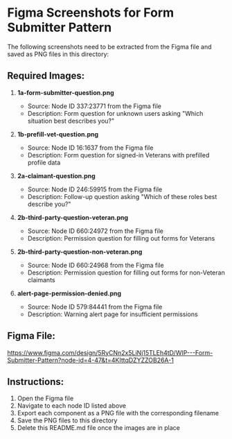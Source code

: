 # Figma Screenshots for Form Submitter Pattern

The following screenshots need to be extracted from the Figma file and saved as PNG files in this directory:

## Required Images:

1. **1a-form-submitter-question.png**
   - Source: Node ID 337:23771 from the Figma file
   - Description: Form question for unknown users asking "Which situation best describes you?"

2. **1b-prefill-vet-question.png** 
   - Source: Node ID 16:1637 from the Figma file
   - Description: Form question for signed-in Veterans with prefilled profile data

3. **2a-claimant-question.png**
   - Source: Node ID 246:59915 from the Figma file  
   - Description: Follow-up question asking "Which of these roles best describe you?"

4. **2b-third-party-question-veteran.png**
   - Source: Node ID 660:24972 from the Figma file
   - Description: Permission question for filling out forms for Veterans

5. **2b-third-party-question-non-veteran.png**
   - Source: Node ID 660:24968 from the Figma file
   - Description: Permission question for filling out forms for non-Veteran claimants

6. **alert-page-permission-denied.png**
   - Source: Node ID 579:84441 from the Figma file
   - Description: Warning alert page for insufficient permissions

## Figma File:
https://www.figma.com/design/5RyCNn2x5LiNj15TLEh4tD/WIP---Form-Submitter-Pattern?node-id=4-47&t=4KIttqDZYZZOB26A-1

## Instructions:
1. Open the Figma file
2. Navigate to each node ID listed above
3. Export each component as a PNG file with the corresponding filename
4. Save the PNG files to this directory
5. Delete this README.md file once the images are in place